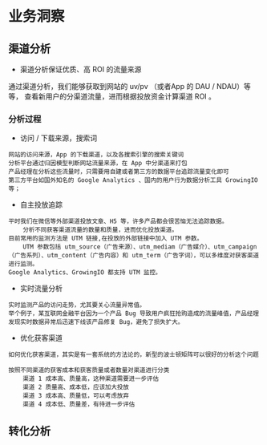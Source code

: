 # 业务洞察

## 渠道分析

* 渠道分析保证优质、高 ROI 的流量来源

通过渠道分析，我们能够获取到网站的 uv/pv （或者App 的 DAU / NDAU）等等，
查看新用户的分渠道流量，进而根据投放资金计算渠道 ROI 。

### 分析过程

* 访问 / 下载来源，搜索词
```text
网站的访问来源，App 的下载渠道，以及各搜索引擎的搜索关键词
分析平台通过归因模型判断网站流量来源，在 App 中分渠道来打包
产品经理在分析这些流量时，只需要用自建或者第三方的数据平台追踪流量变化即可
第三方平台如国外知名的 Google Analytics 、国内的用户行为数据分析工具 GrowingIO等；
```

* 自主投放追踪
```text
平时我们在微信等外部渠道投放文章、H5 等，许多产品都会很苦恼无法追踪数据。
	分析不同获客渠道流量的数量和质量，进而优化投放渠道。
目前常用的监测方法是 UTM 链接,在投放的外部链接中加入 UTM 参数。
	UTM 参数包括 utm_source（广告来源）、utm_mediam（广告媒介）、utm_campaign（广告系列）、utm_content（广告内容）和 utm_term（广告字词），可以多维度对获客渠道进行监测。
Google Analytics、GrowingIO 都支持 UTM 监控。
```

* 实时流量分析
```text
实时监测产品的访问走势，尤其要关心流量异常值。
举个例子，某互联网金融平台因为一个产品 Bug 导致用户疯狂抢购造成的流量峰值，产品经理发现实时数据异常后迅速下线该产品修复 Bug，避免了损失扩大。
```

* 优化获客渠道
```text
如何优化获客渠道，其实是有一套系统的方法论的，新型的波士顿矩阵可以很好的分析这个问题

按照不同渠道的获客成本和获客质量或者数量对渠道进行分类
	渠道 1 成本高、质量高，这种渠道需要进一步评估
	渠道 2 质量高、成本低，应该加大投放
	渠道 3 成本高、质量低，可以考虑放弃
	渠道 4 成本低、质量差，有待进一步评估
```

## 转化分析


